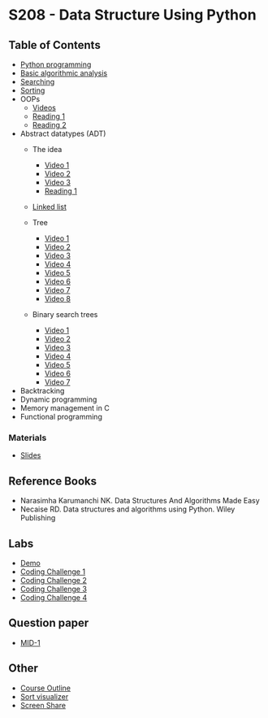 # S208 - Data Structure Using Python

## Table of Contents
- [Python programming](/backgrounds/)
- [Basic algorithmic analysis](/algorithmic_analysis/)
- [Searching](/searching/)
- [Sorting](/sorting/)
- OOPs
    - [Videos](https://www.youtube.com/playlist?list=PL-osiE80TeTsqhIuOqKhwlXsIBIdSeYtc)
    - [Reading 1](https://realpython.com/python3-object-oriented-programming/)
    - [Reading 2](https://docs.python.org/3/tutorial/classes.html)
- Abstract datatypes (ADT)
    - The idea
        - [Video 1](https://www.youtube.com/watch?v=D__znhgteJ0&list=PLyqSpQzTE6M_Fu6l8irVwXkUyC9Gwqr6_&index=38)
        - [Video 2](https://www.youtube.com/watch?v=KhvV7EEEq4I&list=PLyqSpQzTE6M_Fu6l8irVwXkUyC9Gwqr6_&index=39)
        - [Video 3](https://www.youtube.com/watch?v=KhvV7EEEq4I&list=PLyqSpQzTE6M_Fu6l8irVwXkUyC9Gwqr6_&index=39)
        - [Reading 1](https://www.cse.iitd.ac.in/~bagchi/courses/COL106_18-19/2018COL106note-adt.pdf)

    - [Linked list](/linked_list/single_linked_list.py)
    - Tree
        - [Video 1](https://www.youtube.com/watch?v=f2q8NDblYIE&list=PLgOvAyZGFRoSKBxqG9lbhtz9cVeLDsZnp&index=22)
        - [Video 2](https://www.youtube.com/watch?v=nwtg2f0kCKQ&list=PLgOvAyZGFRoSKBxqG9lbhtz9cVeLDsZnp&index=23)
        - [Video 3](https://www.youtube.com/watch?v=yvX95FAipL4&list=PLgOvAyZGFRoSKBxqG9lbhtz9cVeLDsZnp&index=24)
        - [Video 4](https://www.youtube.com/watch?v=4eSiHIy1c9o&list=PLgOvAyZGFRoSKBxqG9lbhtz9cVeLDsZnp&index=25)
        - [Video 5](https://www.youtube.com/watch?v=vf3ZKh9MdYI&list=PLgOvAyZGFRoSKBxqG9lbhtz9cVeLDsZnp&index=26)
        - [Video 6](https://www.youtube.com/watch?v=172p5em7ug8&list=PLgOvAyZGFRoSKBxqG9lbhtz9cVeLDsZnp&index=27)
        - [Video 7](https://www.youtube.com/watch?v=2oLBIKyx_ts&list=PLgOvAyZGFRoSKBxqG9lbhtz9cVeLDsZnp&index=28)
        - [Video 8](https://www.youtube.com/watch?v=RAdVizLD52E&list=PLgOvAyZGFRoSKBxqG9lbhtz9cVeLDsZnp&index=29)
    - Binary search trees
        - [Video 1](https://www.youtube.com/watch?v=vEypowUIBRs&list=PLgOvAyZGFRoSKBxqG9lbhtz9cVeLDsZnp&index=30)
        - [Video 2](https://www.youtube.com/watch?v=myGPDTW1lS8&list=PLgOvAyZGFRoSKBxqG9lbhtz9cVeLDsZnp&index=31)
        - [Video 3](https://www.youtube.com/watch?v=i-fakkIVkH8&list=PLgOvAyZGFRoSKBxqG9lbhtz9cVeLDsZnp&index=32)
        - [Video 4](https://www.youtube.com/watch?v=VpyAFOUFAXA&list=PLgOvAyZGFRoSKBxqG9lbhtz9cVeLDsZnp&index=33)
        - [Video 5](https://www.youtube.com/watch?v=BiONtA9tge0&list=PLgOvAyZGFRoSKBxqG9lbhtz9cVeLDsZnp&index=34)
        - [Video 6](https://www.youtube.com/watch?v=urjdpW0RfKg&list=PLgOvAyZGFRoSKBxqG9lbhtz9cVeLDsZnp&index=35)
        - [Video 7](https://www.youtube.com/watch?v=eteSlnmGaDk&list=PLgOvAyZGFRoSKBxqG9lbhtz9cVeLDsZnp&index=36)
- Backtracking
- Dynamic programming
- Memory management in C
- Functional programming

### Materials
- [Slides](/PPT/)


## Reference Books
- Narasimha Karumanchi NK. Data Structures And Algorithms Made Easy
- Necaise RD. Data structures and algorithms using Python. Wiley Publishing


## Labs
- [Demo](/labs/demo/)
- [Coding Challenge 1](/labs/CH1/)
- [Coding Challenge 2](/labs/CH2/)
- [Coding Challenge 3](/labs/CH3/)
- [Coding Challenge 4](/labs/CH4/)

## Question paper
- [MID-1](/QP_ANS/MID-1%20QP%20S208%20ANS.pdf)

## Other
- [Course Outline](/CSE-S208-CourseOutline.pdf)
- [Sort visualizer](https://www.sortvisualizer.com/)
- [Screen Share](https://screensy.marijn.it/#MassiveBirdsProposeQuickly)